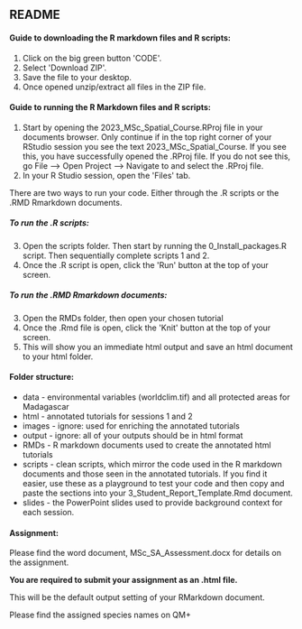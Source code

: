 ## README

#### Guide to downloading the R markdown files and R scripts:

1.  Click on the big green button 'CODE'.
2.  Select 'Download ZIP'.
3.  Save the file to your desktop.
4.  Once opened unzip/extract all files in the ZIP file.

#### Guide to running the R Markdown files and R scripts:

1.  Start by opening the 2023_MSc_Spatial_Course.RProj file in your documents browser. Only continue if in the top right corner of your RStudio session you see the text 2023_MSc_Spatial_Course. If you see this, you have successfully opened the .RProj file. If you do not see this, go File --\> Open Project --\> Navigate to and select the .RProj file.
2.  In your R Studio session, open the 'Files' tab.

There are two ways to run your code. Either through the .R scripts or the .RMD Rmarkdown documents.

##### To run the .R scripts:

3.  Open the scripts folder. Then start by running the 0_Install_packages.R script. Then sequentially complete scripts 1 and 2.
4.  Once the .R script is open, click the 'Run' button at the top of your screen.

##### To run the .RMD Rmarkdown documents:

3.  Open the RMDs folder, then open your chosen tutorial
4.  Once the .Rmd file is open, click the 'Knit' button at the top of your screen.
5.  This will show you an immediate html output and save an html document to your html folder.

#### Folder structure:

-   data - environmental variables (worldclim.tif) and all protected areas for Madagascar
-   html - annotated tutorials for sessions 1 and 2
-   images - ignore: used for enriching the annotated tutorials
-   output - ignore: all of your outputs should be in html format
-   RMDs - R markdown documents used to create the annotated html tutorials
-   scripts - clean scripts, which mirror the code used in the R markdown documents and those seen in the annotated tutorials. If you find it easier, use these as a playground to test your code and then copy and paste the sections into your 3_Student_Report_Template.Rmd document.
-   slides - the PowerPoint slides used to provide background context for each session.

#### Assignment:

Please find the word document, MSc_SA_Assessment.docx for details on the assignment.

**You are required to submit your assignment as an .html file.**

This will be the default output setting of your RMarkdown document.

Please find the assigned species names on QM+
